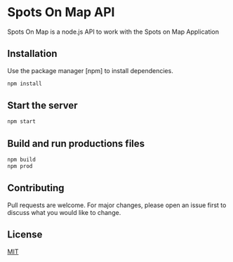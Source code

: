 # Spots On Map API

Spots On Map is a node.js API to work with the Spots on Map Application

## Installation

Use the package manager [npm] to install dependencies.

```bash
npm install
```

## Start the server

```bash
npm start
```

## Build and run productions files

```bash
npm build
npm prod
```

## Contributing
Pull requests are welcome. For major changes, please open an issue first to discuss what you would like to change.

## License
[MIT](https://choosealicense.com/licenses/mit/)

